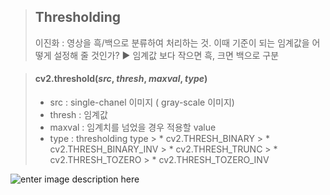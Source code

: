 > ## Thresholding
> 이진화 : 영상을 흑/백으로 분류하여 처리하는 것.
> 이때 기준이 되는 임계값을 어떻게 설정해 줄 것인가?
> ▶ 임계값 보다 작으면 흑, 크면 백으로 구분

> #### cv2.threshold(_src_,  _thresh_,  _maxval_,  _type_)
> * src : single-chanel 이미지 ( gray-scale 이미지)
> * thresh : 임계값
> * maxval : 임계치를 넘었을 경우 적용할 value
> * type : thresholding type
	>	*  cv2.THRESH_BINARY
	>	*  cv2.THRESH_BINARY_INV
	>	*  cv2.THRESH_TRUNC
	>	* cv2.THRESH_TOZERO
	>	* cv2.THRESH_TOZERO_INV

![enter image description here](https://opencv-python.readthedocs.io/en/latest/_images/result011.jpg)